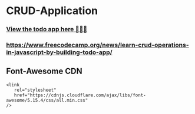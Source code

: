 # CRUD-Application

### [View the todo app here 🚀🚀🚀](https://crud-application-delta.vercel.app/)


### https://www.freecodecamp.org/news/learn-crud-operations-in-javascript-by-building-todo-app/

## Font-Awesome CDN 
```
<link
   rel="stylesheet"
   href="https://cdnjs.cloudflare.com/ajax/libs/font-awesome/5.15.4/css/all.min.css"
/>
```
